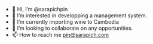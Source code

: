 - 👋 Hi, I’m @sarapichpin
- 👀 I’m interested in developping a management system.
- 🌱 I’m currently importing wine to Cambodia
- 💞️ I’m looking to collaborate on any opportunities.
- 📫 How to reach me pin@sarapich.com

<!---
sarapichpin/sarapichpin is a ✨ special ✨ repository because its `README.md` (this file) appears on your GitHub profile.
You can click the Preview link to take a look at your changes.
--->
